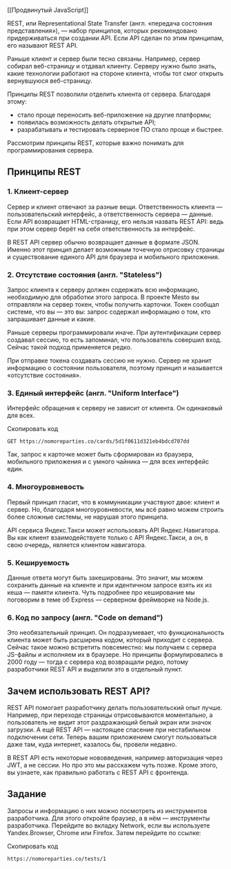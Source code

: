 [[Продвинутый JavaScript]]

REST, или Representational State Transfer (англ. «передача состояния представления»), — набор принципов, которых рекомендовано придерживаться при создании API. Если API сделан по этим принципам, его называют REST API.

Раньше клиент и сервер были тесно связаны. Например, сервер собирал веб-страницу и отдавал клиенту. Серверу нужно было знать, какие технологии работают на стороне клиента, чтобы тот смог открыть вернувшуюся веб-страницу.

Принципы REST позволили отделить клиента от сервера. Благодаря этому:

-   стало проще переносить веб-приложение на другие платформы;
-   появилась возможность делать открытые API;
-   разрабатывать и тестировать серверное ПО стало проще и быстрее.

Рассмотрим принципы REST, которые важно понимать для программирования сервера.

## Принципы REST

### 1. Клиент-сервер

Сервер и клиент отвечают за разные вещи. Ответственность клиента — пользовательский интерфейс, а ответственность сервера — данные. Если API возвращает HTML-страницу, его нельзя назвать REST API: ведь при этом сервер берёт на себя ответственность за интерфейс.

В REST API сервер обычно возвращает данные в формате JSON. Именно этот принцип делает возможным точечную отрисовку страницы и существование единого API для браузера и мобильного приложения.

### 2. Отсутствие состояния (англ. "Stateless")

Запрос клиента к серверу должен содержать всю информацию, необходимую для обработки этого запроса. В проекте Mesto вы отправляли на сервер токен, чтобы получить карточки. Токен сообщал системе, что вы — это вы: запрос содержал информацию о том, кто запрашивает данные и какие.

Раньше серверы программировали иначе. При аутентификации сервер создавал сессию, то есть запоминал, что пользователь совершил вход. Сейчас такой подход применяется редко.

При отправке токена создавать сессию не нужно. Сервер не хранит информацию о состоянии пользователя, поэтому принцип и называется «отсутствие состояния».

### 3. Единый интерфейс (англ. "Uniform Interface")

Интерфейс обращения к серверу не зависит от клиента. Он одинаковый для всех.

Скопировать код

```
GET https://nomoreparties.co/cards/5d1f0611d321eb4bdcd707dd 
```

Так, запрос к карточке может быть сформирован из браузера, мобильного приложения и с умного чайника — для всех интерфейс един.

### 4. Многоуровневость

Первый принцип гласит, что в коммуникации участвуют двое: клиент и сервер. Но, благодаря многоуровневости, мы всё равно можем строить более сложные системы, не нарушая этого принципа.

API сервиса Яндекс.Такси может использовать API Яндекс.Навигатора. Вы как клиент взаимодействуете только с API Яндекс.Такси, а он, в свою очередь, является клиентом навигатора.

### 5. Кешируемость

Данные ответа могут быть закешированы. Это значит, мы можем сохранить данные на клиенте и при идентичном запросе взять их из кеша — памяти клиента. Чуть подробнее про кеширование мы поговорим в теме об Express — серверном фреймворке на Node.js.

### 6. Код по запросу (англ. "Code on demand")

Это необязательный принцип. Он подразумевает, что функциональность клиента может быть расширена кодом, который приходит с сервера. Сейчас такое можно встретить повсеместно: мы получаем с сервера JS-файлы и исполняем их в браузере. Но принципы формулировались в 2000 году — тогда с сервера код возвращали редко, потому разработчики REST API и выделили это в отдельный пункт.

## Зачем использовать REST API?

REST API помогает разработчику делать пользовательский опыт лучше. Например, при переходе страницы отрисовываются моментально, а пользователь не видит этот раздражающий белый экран или значок загрузки. А ещё REST API — настоящее спасение при нестабильном подключении сети. Теперь вашим приложением смогут пользоваться даже там, куда интернет, казалось бы, провели недавно.

В REST API есть некоторые нововведения, например авторизация через JWT, а не сессии. Но про это мы расскажем чуть позже. Кроме этого, вы узнаете, как правильно работать с REST API с фронтенда.

## Задание

Запросы и информацию о них можно посмотреть из инструментов разработчика. Для этого откройте браузер, а в нём — инструменты разработчика. Перейдите во вкладку Network, если вы используете Yandex.Browser, Chrome или Firefox. Затем перейдите по ссылке:

Скопировать код

```
https://nomoreparties.co/tests/1 
```